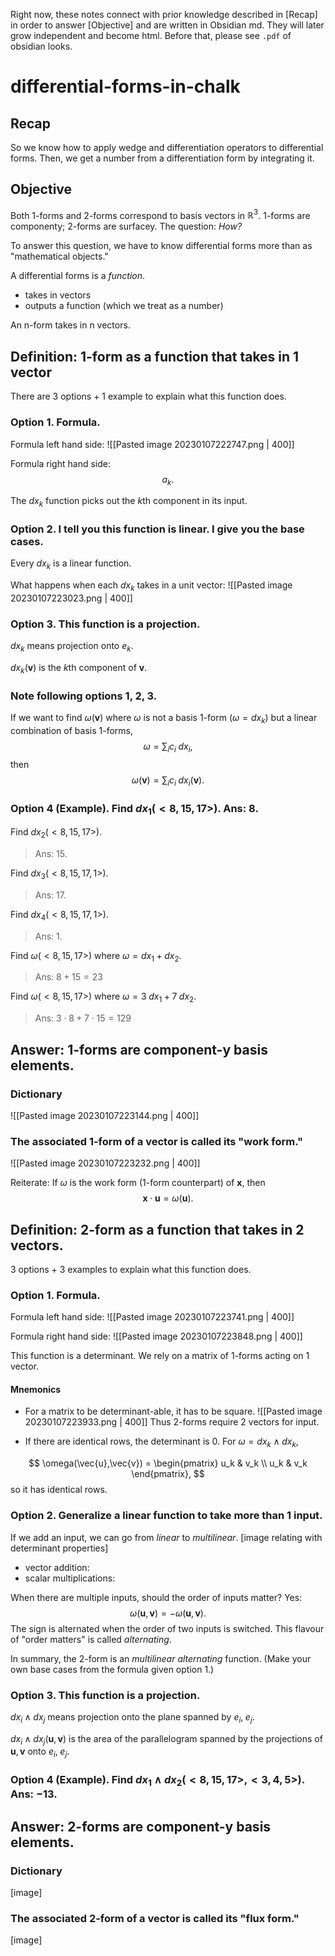 Right now, these notes connect with prior knowledge described in [Recap] in order to answer [Objective] and are written in Obsidian md. They will later grow independent and become html. Before that, please see `.pdf` of obsidian looks.

# differential-forms-in-chalk

## Recap

So we know how to apply wedge and differentiation operators to differential forms.
Then, we get a number from a differentiation form by integrating it.

## Objective

Both 1-forms and 2-forms correspond to basis vectors in $\mathbb{R}^3$. 1-forms are componenty; 2-forms are surfacey.
The question: *How?*

To answer this question, we have to know differential forms more than as "mathematical objects."

A differential forms is a *function*. 
- takes in vectors 
- outputs a function (which we treat as a number) 

An n-form takes in n vectors.



## Definition: 1-form as a function that takes in 1 vector

There are 3 options + 1 example to explain what this function does. 


### Option 1. Formula. 

Formula left hand side:
![[Pasted image 20230107222747.png | 400]]

Formula right hand side:
$$a_k.$$


The $dx_k$ function picks out the $k$th component in its input.



### Option 2. I tell you this function is linear. I give you the base cases.

Every $dx_k$ is a linear function.

What happens when each $dx_k$ takes in a unit vector:
![[Pasted image 20230107223023.png | 400]]


### Option 3. This function is a projection.

$dx_k$ means projection onto $e_k$.

$dx_k(\mathbf{v})$ is the $k$th component of $\mathbf{v}$. 


### Note following options 1, 2, 3.

If we want to find $\omega(\mathbf{v})$ where $\omega$ is not a basis 1-form $(\omega = dx_k)$ but a linear combination of basis 1-forms,
$$
\omega = \sum_i c_i \; dx_i,
$$
then 
$$
\omega(\mathbf{v}) = \sum_i c_i \; dx_i(\mathbf{v}).
$$


### Option 4 (Example). Find $dx_1(<8,15,17>)$. Ans: $8$.

Find $dx_2(<8,15,17>)$. 
> Ans: $15$.

Find $dx_3(<8,15,17,1>)$.
> Ans: $17$.

Find $dx_4(<8,15,17,1>)$. 
> Ans: $1$.

Find $\omega(<8,15,17>)$ where $\omega = dx_1 +dx_2$.
> Ans: $8 + 15 = 23$

Find $\omega(<8,15,17>)$ where $\omega = 3 \; dx_1 + 7 \; dx_2$.
> Ans: $3\cdot 8 + 7\cdot 15 = 129$



## Answer: 1-forms are component-y basis elements.

### Dictionary

![[Pasted image 20230107223144.png | 400]]

### The associated 1-form of a vector is called its "work form."

![[Pasted image 20230107223232.png | 400]]

Reiterate: 
If $\omega$ is the work form (1-form counterpart) of $\mathbf{x}$, then
$$
\mathbf{x} \cdot \mathbf{u} = \omega(\mathbf{u}).
$$

## Definition: 2-form as a function that takes in 2 vectors.

3 options + 3 examples to explain what this function does. 

### Option 1. Formula.

Formula left hand side:
![[Pasted image 20230107223741.png | 400]]

Formula right hand side:
![[Pasted image 20230107223848.png | 400]]

This function is a determinant.
We rely on a matrix of 1-forms acting on 1 vector.


#### Mnemonics

- For a matrix to be determinant-able, it has to be square.
		![[Pasted image 20230107223933.png | 400]]
	Thus 2-forms require 2 vectors for input.
	
- If there are identical rows, the determinant is $0$.
	For $\omega = dx_k \wedge dx_k$,

$$
\omega(\vec{u},\vec{v}) = \begin{pmatrix}
u_k & v_k \\
u_k & v_k
\end{pmatrix},
$$
	so it has identical rows.


### Option 2. Generalize a linear function to take more than 1 input.

If we add an input, we can go from *linear* to *multilinear*.
[image relating with determinant properties]
- vector addition:
- scalar multiplications:

When there are multiple inputs, should the order of inputs matter?
Yes:
$$
\omega(\mathbf{u},\mathbf{v}) = - \omega(\mathbf{u},\mathbf{v}).
$$
The sign is alternated when the order of two inputs is switched. This flavour of "order matters" is called *alternating*.

In summary, the 2-form is an *multilinear alternating* function. (Make your own base cases from the formula given option 1.)


### Option 3. This function is a projection.

$dx_i \wedge dx_j$ means projection onto the plane spanned by $e_i, \; e_j$.

$dx_i \wedge dx_j(\mathbf{u}, \mathbf{v})$ is the area of the parallelogram spanned by the projections of $\mathbf{u}, \mathbf{v}$ onto $e_i, \; e_j$.


### Option 4 (Example). Find $dx_1 \wedge dx_2 (<8,15,17>, <3,4,5>)$. Ans: $-13$.


## Answer: 2-forms are component-y basis elements.

### Dictionary
[image]

### The associated 2-form of a vector is called its "flux form."
[image]
